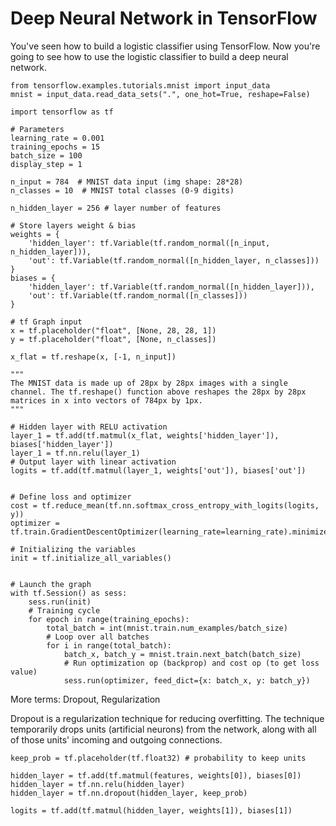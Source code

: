 # Deep Neural Network in TensorFlow

You've seen how to build a logistic classifier using TensorFlow. Now you're going to see how to use the logistic classifier to build a deep neural network.

```
from tensorflow.examples.tutorials.mnist import input_data
mnist = input_data.read_data_sets(".", one_hot=True, reshape=False)

import tensorflow as tf

# Parameters
learning_rate = 0.001
training_epochs = 15
batch_size = 100
display_step = 1

n_input = 784  # MNIST data input (img shape: 28*28)
n_classes = 10  # MNIST total classes (0-9 digits)

n_hidden_layer = 256 # layer number of features

# Store layers weight & bias
weights = {
    'hidden_layer': tf.Variable(tf.random_normal([n_input, n_hidden_layer])),
    'out': tf.Variable(tf.random_normal([n_hidden_layer, n_classes]))
}
biases = {
    'hidden_layer': tf.Variable(tf.random_normal([n_hidden_layer])),
    'out': tf.Variable(tf.random_normal([n_classes]))
}

# tf Graph input
x = tf.placeholder("float", [None, 28, 28, 1])
y = tf.placeholder("float", [None, n_classes])

x_flat = tf.reshape(x, [-1, n_input])

"""
The MNIST data is made up of 28px by 28px images with a single channel. The tf.reshape() function above reshapes the 28px by 28px matrices in x into vectors of 784px by 1px.
"""

# Hidden layer with RELU activation
layer_1 = tf.add(tf.matmul(x_flat, weights['hidden_layer']), biases['hidden_layer'])
layer_1 = tf.nn.relu(layer_1)
# Output layer with linear activation
logits = tf.add(tf.matmul(layer_1, weights['out']), biases['out'])


# Define loss and optimizer
cost = tf.reduce_mean(tf.nn.softmax_cross_entropy_with_logits(logits, y))
optimizer = tf.train.GradientDescentOptimizer(learning_rate=learning_rate).minimize(cost)

# Initializing the variables
init = tf.initialize_all_variables()


# Launch the graph
with tf.Session() as sess:
    sess.run(init)
    # Training cycle
    for epoch in range(training_epochs):
        total_batch = int(mnist.train.num_examples/batch_size)
        # Loop over all batches
        for i in range(total_batch):
            batch_x, batch_y = mnist.train.next_batch(batch_size)
            # Run optimization op (backprop) and cost op (to get loss value)
            sess.run(optimizer, feed_dict={x: batch_x, y: batch_y})

```

More terms: Dropout, Regularization

Dropout is a regularization technique for reducing overfitting. The technique temporarily drops units (artificial neurons) from the network, along with all of those units' incoming and outgoing connections.

```
keep_prob = tf.placeholder(tf.float32) # probability to keep units

hidden_layer = tf.add(tf.matmul(features, weights[0]), biases[0])
hidden_layer = tf.nn.relu(hidden_layer)
hidden_layer = tf.nn.dropout(hidden_layer, keep_prob)

logits = tf.add(tf.matmul(hidden_layer, weights[1]), biases[1])
```
